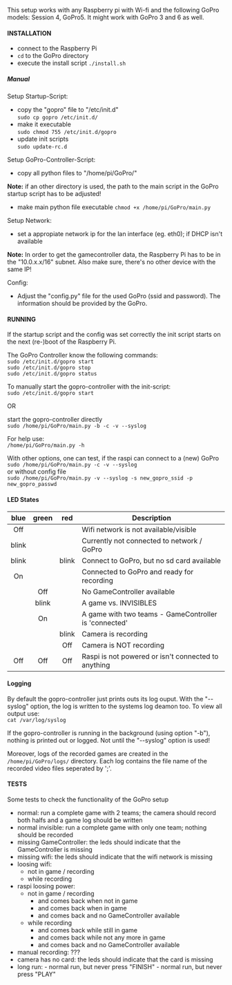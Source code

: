 This setup works with any Raspberry pi with Wi-fi and the following GoPro models: Session 4, GoPro5. It might work with GoPro 3 and 6 as well.

#### INSTALLATION

- connect to the Raspberry Pi
- `cd` to the GoPro directory
- execute the install script `./install.sh`

##### Manual

Setup Startup-Script:
- copy the "gopro" file to "/etc/init.d"  
  `sudo cp gopro /etc/init.d/`
- make it executable  
  `sudo chmod 755 /etc/init.d/gopro`  
- update init scripts  
  `sudo update-rc.d`

Setup GoPro-Controller-Script:
- copy all python files to "/home/pi/GoPro/"

**Note:** if an other directory is used, the path to the main script in the GoPro startup script has to be adjusted!

- make main python file executable
  `chmod +x /home/pi/GoPro/main.py`

Setup Network:
- set a appropiate network ip for the lan interface (eg. eth0); if DHCP isn't available

**Note:** In order to get the gamecontroller data, the Raspberry Pi has to be in the "10.0.x.x/16" subnet. Also make sure, there's no other device with the same IP!  

Config:
- Adjust the "config.py" file for the used GoPro (ssid and password). The information should be provided by the GoPro.

#### RUNNING

If the startup script and the config was set correctly the  init script starts on the next (re-)boot of the Raspberry Pi.

The GoPro Controller know the following commands:  
  `sudo /etc/init.d/gopro start`  
  `sudo /etc/init.d/gopro stop`  
  `sudo /etc/init.d/gopro status` 

To manually start the gopro-controller with the init-script:  
  `sudo /etc/init.d/gopro start`  

OR  

start the gopro-controller directly  
  `sudo /home/pi/GoPro/main.py -b -c -v --syslog`  

For help use:  
  `/home/pi/GoPro/main.py -h`  

With other options, one can test, if the raspi can connect to a (new) GoPro  
  `sudo /home/pi/GoPro/main.py -c -v --syslog`  
or without config file  
  `sudo /home/pi/GoPro/main.py -v --syslog -s new_gopro_ssid -p new_gopro_passwd`  

#### LED States
|  blue | green | red   | Description                                           |
|:-----:|:-----:|:-----:|-------------------------------------------------------|
|  Off  |       |       | Wifi network is not available/visible                 |
| blink |       |       | Currently not connected to network / GoPro            |
| blink |       | blink | Connect to GoPro, but no sd card available            |
|   On  |       |       | Connected to GoPro and ready for recording            |
|       | Off   |       | No GameController available                           |
|       | blink |       | A game vs. INVISIBLES                                 |
|       | On    |       | A game with two teams - GameController is 'connected' |
|       |       | blink | Camera is recording                                   |
|       |       | Off   | Camera is NOT recording                               |
| Off   | Off   | Off   | Raspi is not powered or isn't connected to anything   |

#### Logging

By default the gopro-controller just prints outs its log ouput. With the "--syslog" option, the log is written to the systems log deamon too. To view all output use:  
  `cat /var/log/syslog`  

If the gopro-controller is running in the background (using option "-b"), nothing is printed out or logged. Not until the "--syslog" option is used!  

Moreover, logs of the recorded games are created in the `/home/pi/GoPro/logs/` directory. Each log contains the file name of the recorded video files seperated by ';'.

#### TESTS
Some tests to check the functionality of the GoPro setup
- normal: run a complete game with 2 teams; the camera should record both halfs and a game log should be written
- normal invisible: run a complete game with only one team; nothing should be recorded
- missing GameController: the leds should indicate that the GameController is missing
- missing wifi: the leds should indicate that the wifi network is missing
- loosing wifi:
    - not in game / recording
    - while recording
- raspi loosing power:
    - not in game / recording
        - and comes back when not in game
        - and comes back when in game
        - and comes back and no GameController available
    - while recording
        - and comes back while still in game
        - and comes back while not any more in game
        - and comes back and no GameController available
- manual recording: ???
- camera has no card: the leds should indicate that the card is missing
- long run:
        - normal run, but never press "FINISH"
        - normal run, but never press "PLAY"

